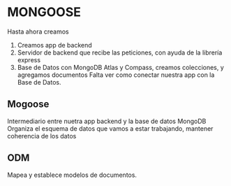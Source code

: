# MONGOOSE

Hasta ahora creamos

1. Creamos app de backend
2. Servidor de backend que recibe las peticiones, con ayuda de la librería express
3. Base de Datos con MongoDB Atlas y Compass, creamos colecciones, y agregamos documentos
   Falta ver como conectar nuestra app con la Base de Datos.

## Mogoose

Intermediario entre nuetra app backend y la base de datos MongoDB
Organiza el esquema de datos que vamos a estar trabajando, mantener coherencia de los datos

## ODM

Mapea y establece modelos de documentos.
